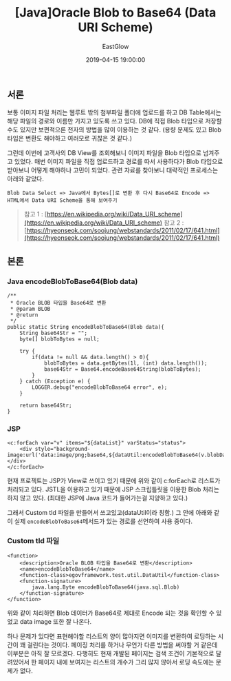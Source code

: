 ﻿---
layout: post
title:  "[Java]Oracle Blob to Base64 (Data URI Scheme)"
date:   2019-04-15 19:00:00
author: EastGlow
categories: Back-end
---
## 서론

보통 이미지 파일 처리는 웹루트 밖의 첨부파일 폴더에 업로드를 하고 DB Table에서는 해당 파일의 경로와 이름만 가지고 있도록 쓰고 있다. DB에 직접 Blob 타입으로 저장할 수도 있지만 보편적으론 전자의 방법을 많이 이용하는 것 같다. (용량 문제도 있고 Blob 타입은 변환도 해야하고 여러모로 귀찮은 것 같다.)

그런데 이번에 고객사의 DB View를 조회해보니 이미지 파일을 Blob 타입으로 넘겨주고 있었다. 매번 이미지 파일을 직접 업로드하고 경로를 따서 사용하다가 Blob 타입으로 받아보니 어떻게 해야하나 고민이 되었다. 관련 자료를 찾아보니 대략적인 프로세스는 아래와 같았다.

`Blob Data Select => Java에서 Bytes[]로 변환 후 다시 Base64로 Encode => HTML에서 Data URI Scheme을 통해 보여주기`

>참고 1 : [https://en.wikipedia.org/wiki/Data_URI_scheme](https://en.wikipedia.org/wiki/Data_URI_scheme)
>참고 2 : [https://hyeonseok.com/soojung/webstandards/2011/02/17/641.html](https://hyeonseok.com/soojung/webstandards/2011/02/17/641.html)


## 본론

### Java encodeBlobToBase64(Blob data)
```
/**
 * Oracle BLOB 타입을 Base64로 변환
 * @param BLOB
 * @return
 */
public static String encodeBlobToBase64(Blob data){      
    String base64Str = "";
    byte[] blobToBytes = null;
    
    try {   
        if(data != null && data.length() > 0){
            blobToBytes = data.getBytes(1l, (int) data.length());
            base64Str = Base64.encodeBase64String(blobToBytes);
        }
    } catch (Exception e) {
        LOGGER.debug("encodeBlobToBase64 error", e);
    }
    
    return base64Str;
} 
```

### JSP
```
<c:forEach var="v" items="${dataList}" varStatus="status">
    <div style="background-image:url('data:image/png;base64,${dataUtil:encodeBlobToBase64(v.blobData)}')"></div>
</c:forEach>
```

현재 프로젝트는 JSP가 View로 쓰이고 있기 때문에 위와 같이 c:forEach로 리스트가 처리되고 있다. JSTL을 이용하고 있기 때문에 JSP 스크립틀릿을 이용한 Blob 처리는 하지 않고 있다. (최대한 JSP에 Java 코드가 들어가는걸 지양하고 있다.)

그래서 Custom tld 파일을 만들어서 쓰고있고(dataUtil이라 칭함.) 그 안에 아래와 같이 실제 `encodeBlobToBase64`메서드가 있는 경로를 선언하여 사용 중이다.

### Custom tld 파일
```
<function>
    <description>Oracle BLOB 타입을 Base64로 변환</description>
    <name>encodeBlobToBase64</name>
    <function-class>egovframework.test.util.DataUtil</function-class>
    <function-signature>
        java.lang.Byte encodeBlobToBase64(java.sql.Blob)
    </function-signature>
</function>
```

위와 같이 처리하면 Blob 데이터가 Base64로 제대로 Encode 되는 것을 확인할 수 있었고 data image 또한 잘 나온다.

하나 문제가 있다면 표현해야할 리스트의 양이 많아지면 이미지를 변환하여 로딩하는 시간이 꽤 걸린다는 것이다. 페이징 처리를 하거나 무언가 다른 방법을 써야할 거 같은데 이부분은 아직 잘 모르겠다. 다행히도 현재 개발된 페이지는 검색 조건이 기본적으로 달려있어서 한 페이지 내에 보여지는 리스트의 개수가 그리 많지 않아서 로딩 속도에는 문제가 없다.
